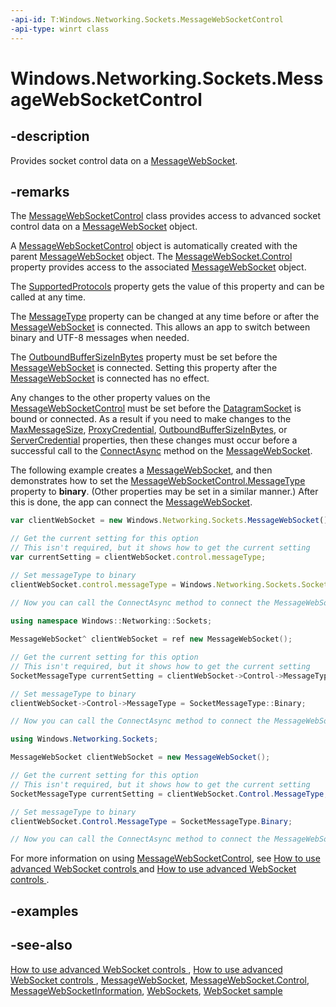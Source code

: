 ```yaml
---
-api-id: T:Windows.Networking.Sockets.MessageWebSocketControl
-api-type: winrt class
---
```


<!-- Class syntax.
public class MessageWebSocketControl : Windows.Networking.Sockets.IMessageWebSocketControl, Windows.Networking.Sockets.IWebSocketControl, Windows.Networking.Sockets.IWebSocketControl2
-->

# Windows.Networking.Sockets.MessageWebSocketControl

## -description
Provides socket control data on a [MessageWebSocket](messagewebsocket.md).

## -remarks
The [MessageWebSocketControl](messagewebsocketcontrol.md) class provides access to advanced socket control data on a [MessageWebSocket](messagewebsocket.md) object.

A [MessageWebSocketControl](messagewebsocketcontrol.md) object is automatically created with the parent [MessageWebSocket](messagewebsocket.md) object. The [MessageWebSocket.Control](messagewebsocket_control.md) property provides access to the associated [MessageWebSocket](messagewebsocket.md) object.

The [SupportedProtocols](messagewebsocketcontrol_supportedprotocols.md) property gets the value of this property and can be called at any time.

The [MessageType](messagewebsocketcontrol_messagetype.md) property can be changed at any time before or after the [MessageWebSocket](messagewebsocket.md) is connected. This allows an app to switch between binary and UTF-8 messages when needed.

The [OutboundBufferSizeInBytes](messagewebsocketcontrol_outboundbuffersizeinbytes.md) property must be set before the [MessageWebSocket](messagewebsocket.md) is connected. Setting this property after the [MessageWebSocket](messagewebsocket.md) is connected has no effect.

Any changes to the other property values on the [MessageWebSocketControl](messagewebsocketcontrol.md) must be set before the [DatagramSocket](datagramsocket.md) is bound or connected. As a result if you need to make changes to the [MaxMessageSize](messagewebsocketcontrol_maxmessagesize.md), [ProxyCredential](messagewebsocketcontrol_proxycredential.md), [OutboundBufferSizeInBytes](messagewebsocketcontrol_outboundbuffersizeinbytes.md), or [ServerCredential](messagewebsocketcontrol_servercredential.md) properties, then these changes must occur before a successful call to the [ConnectAsync](messagewebsocket_connectasync.md) method on the [MessageWebSocket](messagewebsocket.md).

The following example creates a [MessageWebSocket](messagewebsocket.md), and then demonstrates how to set the [MessageWebSocketControl.MessageType](messagewebsocketcontrol_messagetype.md) property to **binary**. (Other properties may be set in a similar manner.) After this is done, the app can connect the [MessageWebSocket](messagewebsocket.md).

```javascript
var clientWebSocket = new Windows.Networking.Sockets.MessageWebSocket();

// Get the current setting for this option
// This isn't required, but it shows how to get the current setting
var currentSetting = clientWebSocket.control.messageType;

// Set messageType to binary 
clientWebSocket.control.messageType = Windows.Networking.Sockets.SocketMessageType.binary;
   
// Now you can call the ConnectAsync method to connect the MessageWebSocket.
```

```cpp
using namespace Windows::Networking::Sockets;

MessageWebSocket^ clientWebSocket = ref new MessageWebSocket();

// Get the current setting for this option
// This isn't required, but it shows how to get the current setting
SocketMessageType currentSetting = clientWebSocket->Control->MessageType;

// Set messageType to binary 
clientWebSocket->Control->MessageType = SocketMessageType::Binary;

// Now you can call the ConnectAsync method to connect the MessageWebSocket.
```

```csharp
using Windows.Networking.Sockets;

MessageWebSocket clientWebSocket = new MessageWebSocket();

// Get the current setting for this option
// This isn't required, but it shows how to get the current setting
SocketMessageType currentSetting = clientWebSocket.Control.MessageType;

// Set messageType to binary 
clientWebSocket.Control.MessageType = SocketMessageType.Binary;

// Now you can call the ConnectAsync method to connect the MessageWebSocket.
```

For more information on using [MessageWebSocketControl](messagewebsocketcontrol.md), see [How to use advanced WebSocket controls ](http://msdn.microsoft.com/library/0a47f7c3-66f9-4315-886e-bd1afe77bf39) and [How to use advanced WebSocket controls ](http://msdn.microsoft.com/library/4ab9621e-90e5-420e-88d0-09f1c7239d7a).

## -examples

## -see-also
[How to use advanced WebSocket controls ](http://msdn.microsoft.com/library/0a47f7c3-66f9-4315-886e-bd1afe77bf39),
[How to use advanced WebSocket controls ](http://msdn.microsoft.com/library/4ab9621e-90e5-420e-88d0-09f1c7239d7a),
[MessageWebSocket](messagewebsocket.md),
[MessageWebSocket.Control](messagewebsocket_control.md),
[MessageWebSocketInformation](messagewebsocketinformation.md),
[WebSockets](/windows/uwp/networking/websockets?branch=live),
[WebSocket sample](http://go.microsoft.com/fwlink/p/?LinkId=620623)
